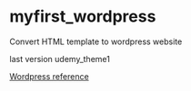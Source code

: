 # myfirst_wordpress

Convert  HTML template to wordpress website

last version udemy_theme1

[Wordpress reference](https://developer.wordpress.org/reference/)

